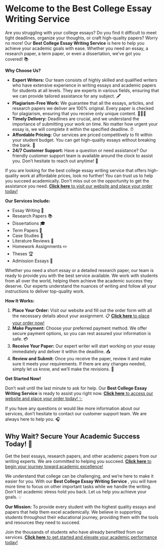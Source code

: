 # Welcome to the Best College Essay Writing Service

Are you struggling with your college essays? Do you find it difficult to meet tight deadlines, organize your thoughts, or craft high-quality papers? Worry no more! Our **Best College Essay Writing Service** is here to help you achieve your academic goals with ease. Whether you need an essay, a research paper, a term paper, or even a dissertation, we’ve got you covered! 📚

**Why Choose Us?**

- **Expert Writers:** Our team consists of highly skilled and qualified writers who have extensive experience in writing essays and academic papers for students at all levels. They are experts in various fields, ensuring that we can provide tailored assistance for any subject. 🖋️
- **Plagiarism-Free Work:** We guarantee that all the essays, articles, and research papers we deliver are 100% original. Every paper is checked for plagiarism, ensuring that you receive only unique content. 🚫🧑‍⚖️
- **Timely Delivery:** Deadlines are crucial, and we understand the importance of submitting your work on time. No matter how urgent your essay is, we will complete it within the specified deadline. ⏰
- **Affordable Pricing:** Our services are priced competitively to fit within your student budget. You can get high-quality essays without breaking the bank. 💸
- **24/7 Customer Support:** Have a question or need assistance? Our friendly customer support team is available around the clock to assist you. Don’t hesitate to reach out anytime! 💬

If you are looking for the best college essay writing service that offers high-quality work at affordable prices, look no further! You can trust us to help you succeed academically. Don’t miss out on the opportunity to get the assistance you need. [**Click here** to visit our website and place your order today!](https://tinyurl.com/topessay?keyword=best+college+essay+writing+service)

**Our Services Include:**

- Essay Writing 📝
- Research Papers 📚
- Dissertations 🎓
- Term Papers 📅
- Case Studies 🧩
- Literature Reviews 📖
- Homework Assignments ✏️
- Theses 🏆
- Admission Essays 🎯

Whether you need a short essay or a detailed research paper, our team is ready to provide you with the best service available. We work with students from all over the world, helping them achieve the academic success they deserve. Our experts understand the nuances of writing and follow all your instructions to deliver top-quality work.

**How It Works:**

1. **Place Your Order:** Visit our website and fill out the order form with all the necessary details about your assignment. 📋 [**Click here** to place your order now!](https://tinyurl.com/topessay?keyword=best+college+essay+writing+service)
2. **Make Payment:** Choose your preferred payment method. We offer secure payment options, so you can rest assured your information is safe. 💳
3. **Receive Your Paper:** Our expert writer will start working on your essay immediately and deliver it within the deadline. 📤
4. **Review and Submit:** Once you receive the paper, review it and make sure it meets your requirements. If there are any changes needed, simply let us know, and we’ll make the revisions. 🔄

**Get Started Now!**

Don’t wait until the last minute to ask for help. Our **Best College Essay Writing Service** is ready to assist you right now. [**Click here** to access our website and place your order today! ✨](https://tinyurl.com/topessay?keyword=best+college+essay+writing+service)

If you have any questions or would like more information about our services, don’t hesitate to contact our customer support team. We are always here to help you. 🎧

## Why Wait? Secure Your Academic Success Today! 🚀

Get the best essays, research papers, and other academic papers from our writing experts. We are committed to helping you succeed. [**Click here** to begin your journey toward academic excellence!](https://tinyurl.com/topessay?keyword=best+college+essay+writing+service)

We understand that college can be challenging, and we’re here to make it easier for you. With our **Best College Essay Writing Service** , you will have more time to focus on other important tasks while we handle the writing. Don't let academic stress hold you back. Let us help you achieve your goals. 💡

**Our Mission:** To provide every student with the highest quality essays and papers that help them excel academically. We believe in supporting students throughout their educational journey, providing them with the tools and resources they need to succeed.

Join the thousands of students who have already benefited from our services. [**Click here** to get started and elevate your academic performance today!](https://tinyurl.com/topessay?keyword=best+college+essay+writing+service)
